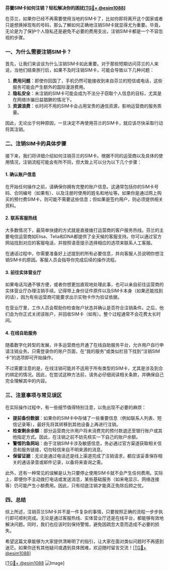 **芬蘭SIM卡如何注销？轻松解决你的困扰[[TG💪+ @esim1088](https://t.me/s/esim1088)]**

在芬兰，如果你已经不再需要使用当地的SIM卡了，比如你即将离开这个国家或者只是想换掉现有的号码，那么了解如何正确地注销SIM卡就显得尤为重要。毕竟，无论是为了保护个人隐私还是避免不必要的费用支出，注销SIM卡都是一个不容忽视的步骤。

### 一、为什么需要注销SIM卡？

首先，让我们来谈谈为什么注销SIM卡如此重要。对于那些短期访问芬兰的人来说，当他们结束旅行后，如果不及时注销SIM卡，可能会导致以下几种问题：

1. **费用问题**：即使你回国了，手机仍然可能接收到来自芬兰的短信或电话，这些服务可能会产生额外的国际漫游费用。
2. **隐私安全**：未注销的SIM卡可能会成为不法分子窃取个人信息的目标，尤其是在网络诈骗日益猖獗的情况下。
3. **资源浪费**：长时间不用的SIM卡会占用宝贵的通信资源，影响运营商的服务质量。

因此，无论出于何种原因，一旦决定不再使用芬兰的SIM卡，就应该尽快采取行动将其注销。

### 二、注销SIM卡的具体步骤

接下来，我们将详细介绍如何注销芬兰的SIM卡。根据不同的运营商以及具体的使用情况，注销流程可能会有所不同，但大致上可以分为以下几个步骤：

#### 1. 确认账户信息

在开始任何操作之前，请确保你拥有完整的账户信息。这通常包括你的SIM卡号码、合同编号（如果有）、以及注册时使用的姓名和地址等。如果你是通过网上购买的预付费SIM卡，则可能不需要这些信息；但如果是签约用户，则必须提供相关资料。

#### 2. 联系客服热线

大多数情况下，最简单快捷的方式就是直接拨打运营商的客户服务热线。芬兰的主要电信运营商如Elisa、Telia和DNA都提供了全天候的客服支持。你可以通过官方网站找到对应的客服电话，并按照语音提示选择相应的选项来联系人工客服。

在通话过程中，你需要准备好上述提到的所有必要信息，并向客服人员说明你想注销SIM卡的原因。客服人员会指导你完成后续的操作流程。

#### 3. 前往实体营业厅

如果电话沟通不够方便，或者你想更加直观地处理此事，也可以亲自前往运营商的实体营业厅办理注销手续。记得带上身份证件原件以及SIM卡本身（如果还能找到的话），因为有些运营商可能要求出示实物卡作为验证依据。

在营业厅里，工作人员会帮助你检查账户状态并确认是否符合注销条件。之后，他们会为你正式关闭该账户，并回收SIM卡（如有）。整个过程通常不会花费太长时间。

#### 4. 在线自助服务

随着数字化转型的发展，许多运营商也开通了在线自助服务平台，允许用户自行申请注销业务。只需登录你的账户页面，在“我的服务”或类似栏目下找到“注销SIM卡”的选项即可开始操作。

不过需要注意的是，在线注销可能并不适用于所有类型的SIM卡，尤其是涉及到合约绑定的情况。因此，在尝试这种方法前，请务必仔细阅读相关条款，并确保自己完全理解其中的内容。

### 三、注意事项与常见误区

在实际操作过程中，有一些细节值得特别注意，以免出现不必要的麻烦：

- **提前备份数据**：如果你的SIM卡中存储了一些重要信息（例如联系人列表、短信记录等），最好先将其转移到其他设备上再进行注销。
- **检查剩余余额**：部分运营商允许用户将未消费完的预付款退还至银行账户或其他指定方式。因此，在注销之前不妨先核实一下自己的账户余额。
- **警惕钓鱼网站**：由于注销SIM卡涉及敏感信息，务必通过官方渠道获取相关信息和服务链接，切勿轻信来自不明来源的消息。
- **保留证据**：无论是通过电话还是线上渠道完成了注销请求，都应该妥善保存相关的通话录音或邮件记录，以备将来查询之需。

此外，还有一种常见的误解是认为只要停止使用SIM卡就不会产生任何费用。实际上，即便你不主动拨打电话或发送消息，某些基础服务（如来电显示、网络连接等）仍可能产生小额费用。因此，只有彻底注销才能真正免除后顾之忧。

### 四、总结

综上所述，注销芬兰SIM卡并不是一件复杂的事情，只要按照正确的流程一步步执行即可顺利完成。无论是通过客服热线、实体营业厅还是在线平台，都能够有效地解决问题。同时，我们也应该时刻保持警惕，避免因疏忽大意而造成不必要的损失。

希望这篇文章能够为大家提供清晰明了的指引，让大家在面对类似问题时不再感到迷茫。如果你还有其他疑问或遇到具体困难，欢迎随时留言交流！[[TG💪+ @esim1088](https://t.me/s/esim1088)]

[[TG💪+ @esim1088](https://t.me/s/esim1088) ![Image](https://i.postimg.cc/4NQfJmqS/Snipaste-2025-05-13-00-14-12.png)]